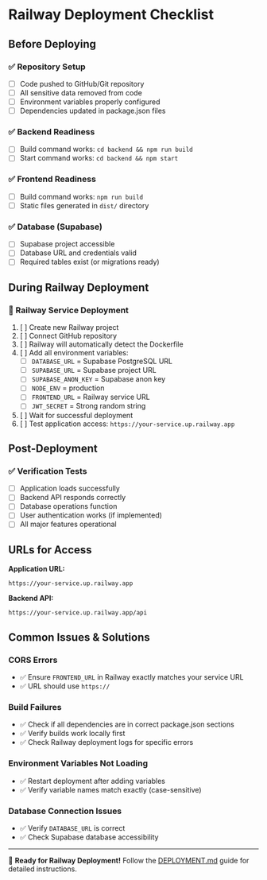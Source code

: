 # Railway Deployment Checklist

## Before Deploying

### ✅ Repository Setup
- [ ] Code pushed to GitHub/Git repository
- [ ] All sensitive data removed from code
- [ ] Environment variables properly configured
- [ ] Dependencies updated in package.json files

### ✅ Backend Readiness
- [ ] Build command works: `cd backend && npm run build`
- [ ] Start command works: `cd backend && npm start`

### ✅ Frontend Readiness  
- [ ] Build command works: `npm run build`
- [ ] Static files generated in `dist/` directory

### ✅ Database (Supabase)
- [ ] Supabase project accessible
- [ ] Database URL and credentials valid
- [ ] Required tables exist (or migrations ready)

## During Railway Deployment

### 🚀 Railway Service Deployment
1. [ ] Create new Railway project
2. [ ] Connect GitHub repository  
3. [ ] Railway will automatically detect the Dockerfile
4. [ ] Add all environment variables:
   - [ ] `DATABASE_URL` = Supabase PostgreSQL URL
   - [ ] `SUPABASE_URL` = Supabase project URL
   - [ ] `SUPABASE_ANON_KEY` = Supabase anon key
   - [ ] `NODE_ENV` = production
   - [ ] `FRONTEND_URL` = Railway service URL
   - [ ] `JWT_SECRET` = Strong random string
5. [ ] Wait for successful deployment
6. [ ] Test application access: `https://your-service.up.railway.app`

## Post-Deployment

### ✅ Verification Tests
- [ ] Application loads successfully
- [ ] Backend API responds correctly
- [ ] Database operations function
- [ ] User authentication works (if implemented)
- [ ] All major features operational

## URLs for Access

**Application URL:**
```
https://your-service.up.railway.app
```

**Backend API:**
```
https://your-service.up.railway.app/api
```

## Common Issues & Solutions

### CORS Errors
- ✅ Ensure `FRONTEND_URL` in Railway exactly matches your service URL
- ✅ URL should use `https://`

### Build Failures
- ✅ Check if all dependencies are in correct package.json sections
- ✅ Verify builds work locally first
- ✅ Check Railway deployment logs for specific errors

### Environment Variables Not Loading
- ✅ Restart deployment after adding variables
- ✅ Verify variable names match exactly (case-sensitive)

### Database Connection Issues
- ✅ Verify `DATABASE_URL` is correct
- ✅ Check Supabase database accessibility

---

🎯 **Ready for Railway Deployment!** Follow the [DEPLOYMENT.md](./DEPLOYMENT.md) guide for detailed instructions.